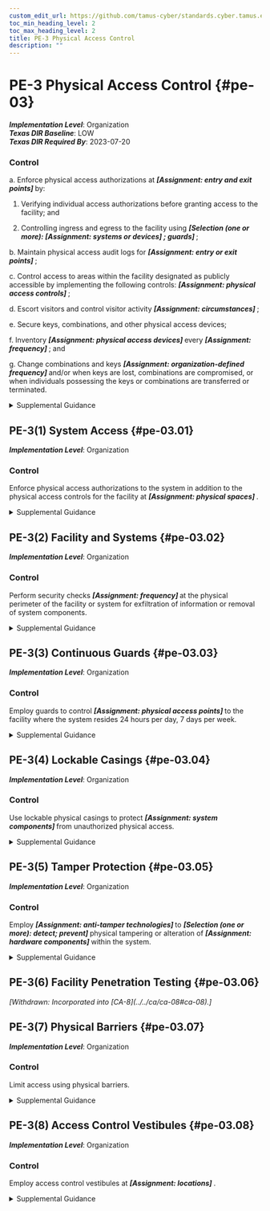 ```yaml
---
custom_edit_url: https://github.com/tamus-cyber/standards.cyber.tamus.edu/tree/main/static/content/tamus.edu/TAMUS_profile.xml
toc_min_heading_level: 2
toc_max_heading_level: 2
title: PE-3 Physical Access Control
description: ""
---
```


# PE-3 Physical Access Control {#pe-03}

_**Implementation Level**_: Organization\
_**Texas DIR Baseline**_: LOW\
_**Texas DIR Required By**_: 2023-07-20

### Control

a. Enforce physical access authorizations at <strong> <em>[Assignment: entry and exit points]</em> </strong> by:

1. Verifying individual access authorizations before granting access to the facility; and

2. Controlling ingress and egress to the facility using <strong> <em>[Selection (one or more): <strong> <em>[Assignment: systems or devices]</em> </strong> ; guards]</em> </strong>;

b. Maintain physical access audit logs for <strong> <em>[Assignment: entry or exit points]</em> </strong>;

c. Control access to areas within the facility designated as publicly accessible by implementing the following controls: <strong> <em>[Assignment: physical access controls]</em> </strong>;

d. Escort visitors and control visitor activity <strong> <em>[Assignment: circumstances]</em> </strong>;

e. Secure keys, combinations, and other physical access devices;

f. Inventory <strong> <em>[Assignment: physical access devices]</em> </strong> every <strong> <em>[Assignment: frequency]</em> </strong> ; and

g. Change combinations and keys <strong> <em>[Assignment: organization-defined frequency]</em> </strong> and/or when keys are lost, combinations are compromised, or when individuals possessing the keys or combinations are transferred or terminated.

<details>
  <summary>Supplemental Guidance</summary>

Physical access control applies to employees and visitors. Individuals with permanent physical access authorizations are not considered visitors. Physical access controls for publicly accessible areas may include physical access control logs/records, guards, or physical access devices and barriers to prevent movement from publicly accessible areas to non-public areas. Organizations determine the types of guards needed, including professional security staff, system users, or administrative staff. Physical access devices include keys, locks, combinations, biometric readers, and card readers. Physical access control systems comply with applicable laws, executive orders, directives, policies, regulations, standards, and guidelines. Organizations have flexibility in the types of audit logs employed. Audit logs can be procedural, automated, or some combination thereof. Physical access points can include facility access points, interior access points to systems that require supplemental access controls, or both. Components of systems may be in areas designated as publicly accessible with organizations controlling access to the components.

</details>

## PE-3(1) System Access {#pe-03.01}

_**Implementation Level**_: Organization

### Control

Enforce physical access authorizations to the system in addition to the physical access controls for the facility at <strong> <em>[Assignment: physical spaces]</em> </strong>.

<details>
  <summary>Supplemental Guidance</summary>

Control of physical access to the system provides additional physical security for those areas within facilities where there is a concentration of system components.

</details>

## PE-3(2) Facility and Systems {#pe-03.02}

_**Implementation Level**_: Organization

### Control

Perform security checks <strong> <em>[Assignment: frequency]</em> </strong> at the physical perimeter of the facility or system for exfiltration of information or removal of system components.

<details>
  <summary>Supplemental Guidance</summary>

Organizations determine the extent, frequency, and/or randomness of security checks to adequately mitigate risk associated with exfiltration.

</details>

## PE-3(3) Continuous Guards {#pe-03.03}

_**Implementation Level**_: Organization

### Control

Employ guards to control <strong> <em>[Assignment: physical access points]</em> </strong> to the facility where the system resides 24 hours per day, 7 days per week.

<details>
  <summary>Supplemental Guidance</summary>

Employing guards at selected physical access points to the facility provides a more rapid response capability for organizations. Guards also provide the opportunity for human surveillance in areas of the facility not covered by video surveillance.

</details>

## PE-3(4) Lockable Casings {#pe-03.04}

_**Implementation Level**_: Organization

### Control

Use lockable physical casings to protect <strong> <em>[Assignment: system components]</em> </strong> from unauthorized physical access.

<details>
  <summary>Supplemental Guidance</summary>

The greatest risk from the use of portable devices—such as smart phones, tablets, and notebook computers—is theft. Organizations can employ lockable, physical casings to reduce or eliminate the risk of equipment theft. Such casings come in a variety of sizes, from units that protect a single notebook computer to full cabinets that can protect multiple servers, computers, and peripherals. Lockable physical casings can be used in conjunction with cable locks or lockdown plates to prevent the theft of the locked casing containing the computer equipment.

</details>

## PE-3(5) Tamper Protection {#pe-03.05}

_**Implementation Level**_: Organization

### Control

Employ <strong> <em>[Assignment: anti-tamper technologies]</em> </strong> to <strong> <em>[Selection (one or more): detect; prevent]</em> </strong> physical tampering or alteration of <strong> <em>[Assignment: hardware components]</em> </strong> within the system.

<details>
  <summary>Supplemental Guidance</summary>

Organizations can implement tamper detection and prevention at selected hardware components or implement tamper detection at some components and tamper prevention at other components. Detection and prevention activities can employ many types of anti-tamper technologies, including tamper-detection seals and anti-tamper coatings. Anti-tamper programs help to detect hardware alterations through counterfeiting and other supply chain-related risks.

</details>

## PE-3(6) Facility Penetration Testing {#pe-03.06}


<prop xmlns="http://csrc.nist.gov/ns/oscal/1.0" name="status" value="withdrawn">
               <em>[Withdrawn: Incorporated into [CA-8](../../ca/ca-08#ca-08).]</em>
            </prop>
            

## PE-3(7) Physical Barriers {#pe-03.07}

_**Implementation Level**_: Organization

### Control

Limit access using physical barriers.

<details>
  <summary>Supplemental Guidance</summary>

Physical barriers include bollards, concrete slabs, jersey walls, and hydraulic active vehicle barriers.

</details>

## PE-3(8) Access Control Vestibules {#pe-03.08}

_**Implementation Level**_: Organization

### Control

Employ access control vestibules at <strong> <em>[Assignment: locations]</em> </strong>.

<details>
  <summary>Supplemental Guidance</summary>

An access control vestibule is part of a physical access control system that typically provides a space between two sets of interlocking doors. Vestibules are designed to prevent unauthorized individuals from following authorized individuals into facilities with controlled access. This activity, also known as piggybacking or tailgating, results in unauthorized access to the facility. Interlocking door controllers can be used to limit the number of individuals who enter controlled access points and to provide containment areas while authorization for physical access is verified. Interlocking door controllers can be fully automated (i.e., controlling the opening and closing of the doors) or partially automated (i.e., using security guards to control the number of individuals entering the containment area).

</details>

